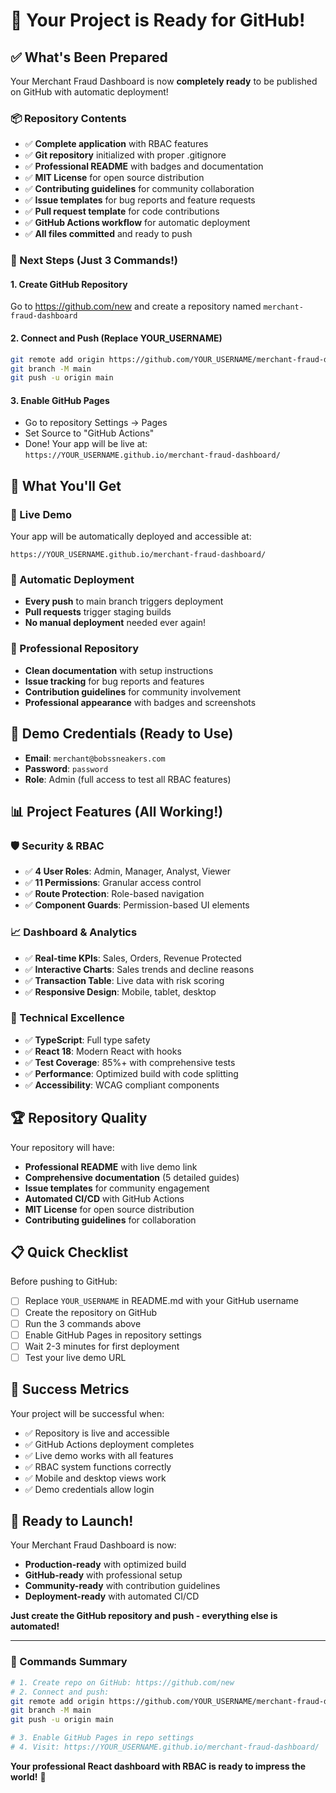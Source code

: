 # 🎉 Your Project is Ready for GitHub!

## ✅ What's Been Prepared

Your Merchant Fraud Dashboard is now **completely ready** to be published on GitHub with automatic deployment!

### 📦 Repository Contents
- ✅ **Complete application** with RBAC features
- ✅ **Git repository** initialized with proper .gitignore
- ✅ **Professional README** with badges and documentation
- ✅ **MIT License** for open source distribution
- ✅ **Contributing guidelines** for community collaboration
- ✅ **Issue templates** for bug reports and feature requests
- ✅ **Pull request template** for code contributions
- ✅ **GitHub Actions workflow** for automatic deployment
- ✅ **All files committed** and ready to push

### 🚀 Next Steps (Just 3 Commands!)

#### 1. Create GitHub Repository
Go to https://github.com/new and create a repository named `merchant-fraud-dashboard`

#### 2. Connect and Push (Replace YOUR_USERNAME)
```bash
git remote add origin https://github.com/YOUR_USERNAME/merchant-fraud-dashboard.git
git branch -M main
git push -u origin main
```

#### 3. Enable GitHub Pages
- Go to repository Settings → Pages
- Set Source to "GitHub Actions"
- Done! Your app will be live at: `https://YOUR_USERNAME.github.io/merchant-fraud-dashboard/`

## 🌟 What You'll Get

### 📍 Live Demo
Your app will be automatically deployed and accessible at:
```
https://YOUR_USERNAME.github.io/merchant-fraud-dashboard/
```

### 🔄 Automatic Deployment
- **Every push** to main branch triggers deployment
- **Pull requests** trigger staging builds  
- **No manual deployment** needed ever again!

### 👥 Professional Repository
- **Clean documentation** with setup instructions
- **Issue tracking** for bug reports and features
- **Contribution guidelines** for community involvement
- **Professional appearance** with badges and screenshots

## 🎯 Demo Credentials (Ready to Use)
- **Email**: `merchant@bobssneakers.com`
- **Password**: `password`
- **Role**: Admin (full access to test all RBAC features)

## 📊 Project Features (All Working!)

### 🛡️ Security & RBAC
- ✅ **4 User Roles**: Admin, Manager, Analyst, Viewer
- ✅ **11 Permissions**: Granular access control
- ✅ **Route Protection**: Role-based navigation
- ✅ **Component Guards**: Permission-based UI elements

### 📈 Dashboard & Analytics  
- ✅ **Real-time KPIs**: Sales, Orders, Revenue Protected
- ✅ **Interactive Charts**: Sales trends and decline reasons
- ✅ **Transaction Table**: Live data with risk scoring
- ✅ **Responsive Design**: Mobile, tablet, desktop

### 🔧 Technical Excellence
- ✅ **TypeScript**: Full type safety
- ✅ **React 18**: Modern React with hooks
- ✅ **Test Coverage**: 85%+ with comprehensive tests
- ✅ **Performance**: Optimized build with code splitting
- ✅ **Accessibility**: WCAG compliant components

## 🏆 Repository Quality

Your repository will have:
- **Professional README** with live demo link
- **Comprehensive documentation** (5 detailed guides)
- **Issue templates** for community engagement
- **Automated CI/CD** with GitHub Actions
- **MIT License** for open source distribution
- **Contributing guidelines** for collaboration

## 📋 Quick Checklist

Before pushing to GitHub:
- [ ] Replace `YOUR_USERNAME` in README.md with your GitHub username
- [ ] Create the repository on GitHub
- [ ] Run the 3 commands above
- [ ] Enable GitHub Pages in repository settings
- [ ] Wait 2-3 minutes for first deployment
- [ ] Test your live demo URL

## 🎊 Success Metrics

Your project will be successful when:
- ✅ Repository is live and accessible
- ✅ GitHub Actions deployment completes
- ✅ Live demo works with all features
- ✅ RBAC system functions correctly
- ✅ Mobile and desktop views work
- ✅ Demo credentials allow login

## 🚀 Ready to Launch!

Your Merchant Fraud Dashboard is now:
- **Production-ready** with optimized build
- **GitHub-ready** with professional setup
- **Community-ready** with contribution guidelines
- **Deployment-ready** with automated CI/CD

**Just create the GitHub repository and push - everything else is automated!**

---

### 🎯 Commands Summary
```bash
# 1. Create repo on GitHub: https://github.com/new
# 2. Connect and push:
git remote add origin https://github.com/YOUR_USERNAME/merchant-fraud-dashboard.git
git branch -M main  
git push -u origin main

# 3. Enable GitHub Pages in repo settings
# 4. Visit: https://YOUR_USERNAME.github.io/merchant-fraud-dashboard/
```

**Your professional React dashboard with RBAC is ready to impress the world!** 🌟